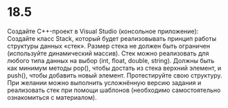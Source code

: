 # 18.5
Создайте C++-проект в Visual Studio (консольное приложение):  Создайте класс Stack, который будет реализовывать принцип работы структуры данных «стек».
Размер стека не должен быть ограничен (используйте динамический массив). 
Стек можно реализовать для любого типа данных на выбор (int, float, double, string). 
Должны быть как минимум методы pop(), чтобы достать из стека верхний элемент, и push(), чтобы добавить новый элемент. 
Протестируйте свою структуру. При желании можно выполнить усложнённую версию задания и реализовать стек при помощи шаблонов 
(необходимо самостоятельно ознакомиться с материалом).
